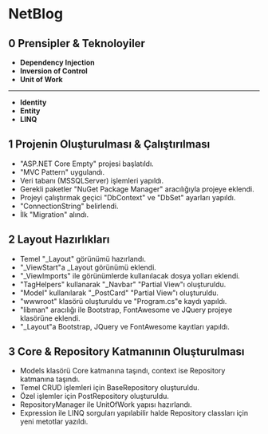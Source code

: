 # NetBlog
## 0 Prensipler & Teknoloyiler
- **Dependency Injection**
- **Inversion of Control**
- **Unit of Work**
---
- **Identity**
- **Entity**
- **LINQ**
## 1 Projenin Oluşturulması & Çalıştırılması
- "ASP.NET Core Empty" projesi başlatıldı.
- "MVC Pattern" uygulandı.
- Veri tabanı (MSSQLServer) işlemleri yapıldı.
- Gerekli paketler "NuGet Package Manager" aracılığıyla projeye eklendi.
- Projeyi çalıştırmak geçici "DbContext" ve "DbSet" ayarları yapıldı.
- "ConnectionString" belirlendi.
- İlk "Migration" alındı.
## 2 Layout Hazırlıkları
- Temel "_Layout" görünümü hazırlandı.
- "_ViewStart"a _Layout görünümü eklendi.
- "_ViewImports" ile görünümlerde kullanılacak dosya yolları eklendi.
- "TagHelpers" kullanarak "_Navbar" "Partial View"ı oluşturuldu.
- "Model" kullanılarak "_PostCard" "Partial View"ı oluşturuldu.
- "wwwroot" klasörü oluşturuldu ve "Program.cs"e kaydı yapıldı.
- "libman" aracılığı ile Bootstrap, FontAwesome ve JQuery projeye klasörüne eklendi.
- "_Layout"a Bootstrap, JQuery ve FontAwesome kayıtları yapıldı.
## 3 Core & Repository Katmanının Oluşturulması
- Models klasörü Core katmanına taşındı, context ise Repository katmanına taşındı.
- Temel CRUD işlemleri için BaseRepository oluşturuldu.
- Özel işlemler için PostRepository oluşturuldu.
- RepositoryManager ile UnitOfWork yapısı hazırlandı.
- Expression ile LINQ sorguları yapılabilir halde Repository classları için yeni metotlar yazıldı.